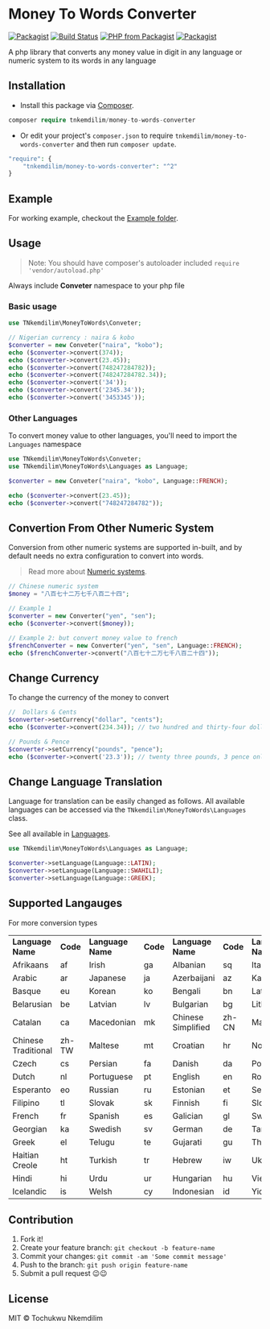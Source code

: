 # Money To Words Converter

[![Packagist](https://img.shields.io/packagist/dt/tnkemdilim/money-to-words-converter.svg)](https://packagist.org/packages/tnkemdilim/money-to-words-converter)
[![Build Status](https://travis-ci.org/TNkemdilim/Money-To-Words-Converter.svg?branch=master)](https://travis-ci.org/TNkemdilim/Money-To-Words-Converter)
[![PHP from Packagist](https://img.shields.io/packagist/php-v/tnkemdilim/money-to-words-converter.svg)](https://packagist.org/packages/tnkemdilim/money-to-words-converter)
[![Packagist](https://img.shields.io/packagist/v/tnkemdilim/money-to-words-converter.svg)](https://packagist.org/packages/tnkemdilim/money-to-words-converter)

A php library that converts any money value in digit in any language or numeric system to its words in any language

## Installation

- Install this package via [Composer](https://getcomposer.org).

```php
composer require tnkemdilim/money-to-words-converter
```

- Or edit your project's `composer.json` to require `tnkemdilim/money-to-words-converter` and then run `composer update`.

```php
"require": {
    "tnkemdilim/money-to-words-converter": "^2"
}
```

## Example

For working example, checkout the [Example folder](./example).

## Usage

> Note: You should have composer's autoloader included `require 'vendor/autoload.php'`

Always include **Conveter** namespace to your php file

### Basic usage

```php
use TNkemdilim\MoneyToWords\Conveter;

// Nigerian currency : naira & kobo
$converter = new Conveter("naira", "kobo");
echo ($converter->convert(374));
echo ($converter->convert(23.45));
echo ($converter->convert(748247284782));
echo ($converter->convert(748247284782.34));
echo ($converter->convert('34'));
echo ($converter->convert('2345.34'));
echo ($converter->convert('3453345'));
```

### Other Languages

To convert money value to other languages, you'll need to import the `Languages` namespace

```PHP
use TNkemdilim\MoneyToWords\Conveter;
use TNkemdilim\MoneyToWords\Languages as Language;

$converter = new Conveter("naira", "kobo", Language::FRENCH);

echo ($converter->convert(23.45));
echo ($converter->convert("748247284782"));
```

## Convertion From Other Numeric System

Conversion from other numeric systems are supported in-built, and by default needs no extra configuration to convert into words.

> Read more about [Numeric systems](https://en.wikipedia.org/wiki/List_of_numeral_systems).

```php
// Chinese numeric system
$money = "八百七十二万七千八百二十四";

// Example 1
$converter = new Converter("yen", "sen");
echo ($converter->convert($money));

// Example 2: but convert money value to french
$frenchConverter = new Converter("yen", "sen", Language::FRENCH);
echo ($frenchConverter->convert("八百七十二万七千八百二十四"));
```

## Change Currency

To change the currency of the money to convert

```php
//  Dollars & Cents
$converter->setCurrency("dollar", "cents");
echo ($converter->convert(234.34)); // two hundred and thirty-four dollars, thirty-four cents only.

// Pounds & Pence
$converter->setCurrency("pounds", "pence");
echo ($converter->convert('23.3')); // twenty three pounds, 3 pence only.
```

## Change Language Translation

Language for translation can be easily changed as follows. All available languages can be accessed via the `TNkemdilim\MoneyToWords\Languages` class.

See all available in [Languages](./src/Languages.php).

```PHP
use TNkemdilim\MoneyToWords\Languages as Language;

$converter->setLanguage(Language::LATIN);
$converter->setLanguage(Language::SWAHILI);
$converter->setLanguage(Language::GREEK);
```

## Supported Langauges

For more conversion types

<table>
  <tbody>
    <tr style="font-weight:bold">
      <td>Language Name</td>
      <td>Code</td>
      <td>Language Name</td>
      <td>Code</td>
      <td>Language Name</td>
      <td>Code</td>
      <td>Language Name</td>
      <td>Code</td>
    </tr>
    <tr>
      <td>Afrikaans</td>
      <td>af</td>
      <td>Irish</td>
      <td>ga</td>
      <td>Albanian</td>
      <td>sq</td>
      <td>Italian</td>
      <td>it</td>
    </tr>
    <tr>
      <td>Arabic</td>
      <td>ar</td>
      <td>Japanese</td>
      <td>ja</td>
      <td>Azerbaijani</td>
      <td>az</td>
      <td>Kannada</td>
      <td>kn</td>
    </tr>
    <tr>
      <td>Basque</td>
      <td>eu</td>
      <td>Korean</td>
      <td>ko</td>
      <td>Bengali</td>
      <td>bn</td>
      <td>Latin</td>
      <td>la</td>
    </tr>
    <tr>
      <td>Belarusian</td>
      <td>be</td>
      <td>Latvian</td>
      <td>lv</td>
      <td>Bulgarian</td>
      <td>bg</td>
      <td>Lithuanian</td>
      <td>lt</td>
    </tr>
    <tr>
      <td>Catalan</td>
      <td>ca</td>
      <td>Macedonian</td>
      <td>mk</td>
      <td>Chinese Simplified</td>
      <td>zh-CN</td>
      <td>Malay</td>
      <td>ms</td>
    </tr>
    <tr>
      <td>Chinese Traditional</td>
      <td>zh-TW</td>
      <td>Maltese</td>
      <td>mt</td>
      <td>Croatian</td>
      <td>hr</td>
      <td>Norwegian</td>
      <td>no</td>
    </tr>
      <tr>
      <td>Czech</td>
      <td>cs</td>
      <td>Persian</td>
      <td>fa</td>
      <td>Danish</td>
      <td>da</td>
      <td>Polish</td>
      <td>pl</td>
    </tr>
    <tr>
      <td>Dutch</td>
      <td>nl</td>
      <td>Portuguese</td>
      <td>pt</td>
      <td>English</td>
      <td>en</td>
      <td>Romanian</td>
      <td>ro</td>
    </tr>
    <tr>
      <td>Esperanto</td>
      <td>eo</td>
      <td>Russian</td>
      <td>ru</td>
      <td>Estonian</td>
      <td>et</td>
      <td>Serbian</td>
      <td>sr</td>
    </tr>
    <tr>
      <td>Filipino</td>
      <td>tl</td>
      <td>Slovak</td>
      <td>sk</td>
      <td>Finnish</td>
      <td>fi</td>
      <td>Slovenian</td>
      <td>sl</td>
    </tr>
    <tr>
      <td>French</td>
      <td>fr</td>
      <td>Spanish</td>
      <td>es</td>
      <td>Galician</td>
      <td>gl</td>
      <td>Swahili</td>
      <td>sw</td>
    </tr>
    <tr>
      <td>Georgian</td>
      <td>ka</td>
      <td>Swedish</td>
      <td>sv</td>
      <td>German</td>
      <td>de</td>
      <td>Tamil</td>
      <td>ta</td>
    </tr>
    <tr>
      <td>Greek</td>
      <td>el</td>
      <td>Telugu</td>
      <td>te</td>
      <td>Gujarati</td>
      <td>gu</td>
      <td>Thai</td>
      <td>th</td>
    </tr>
    <tr>
      <td>Haitian Creole</td>
      <td>ht</td>
      <td>Turkish</td>
      <td>tr</td>
      <td>Hebrew</td>
      <td>iw</td>
      <td>Ukrainian</td>
      <td>uk</td>
    </tr>
    <tr>
      <td>Hindi</td>
      <td>hi</td>
      <td>Urdu</td>
      <td>ur</td>
      <td>Hungarian</td>
      <td>hu</td>
      <td>Vietnamese</td>
      <td>vi</td>
    </tr>
    <tr>
      <td>Icelandic</td>
      <td>is</td>
      <td>Welsh</td>
      <td>cy</td>
      <td>Indonesian</td>
      <td>id</td>
      <td>Yiddish</td>
      <td>yi</td>
    </tr>
  </tbody>
</table>

## Contribution

1. Fork it!
2. Create your feature branch: `git checkout -b feature-name`
3. Commit your changes: `git commit -am 'Some commit message'`
4. Push to the branch: `git push origin feature-name`
5. Submit a pull request 😉😉

## License

MIT © Tochukwu Nkemdilim
